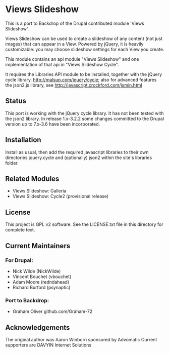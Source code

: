 # Views Slideshow

This is a port to Backdrop of the Drupal contributed module 'Views Slideshow'. 

Views Slideshow can be used to create a slideshow of any content (not just images)
that can appear in a View. Powered by jQuery, it is heavily customizable: 
you may choose slideshow settings for each View you create.

This module contains an api module "Views Slideshow" and one implementation of
that api in "Views Slideshow Cycle".

It requires the Libraries API module to be installed, together with the
jQuery cycle library. http://malsup.com/jquery/cycle; also for advanced features
the json2.js library, see http://javascript.crockford.com/jsmin.html


## Status
This port is working with the jQuery cycle library. It has not been
tested with the json2 library. 
In release 1.x-3.2.2 some changes committed to the Drupal version up to 7.x-3.6
have been incorporated.

## Installation

Install as usual, then add the required javascript libraries to their own directories 
jquery.cycle and (optionally) json2 within the site's libraries folder.

## Related Modules

+ Views Slideshow: Galleria
+ Views Slideshow: Cycle2 (provisional release)

## License

This project is GPL v2 software. See the LICENSE.txt file in this directory for complete text.
    
    
## Current Maintainers

### For Drupal:
+ Nick Wilde (NickWilde)
+ Vincent Bouchet (vbouchet)
+ Adam Moore (redndahead)
+ Richard Burford (psynaptic)

### Port to Backdrop:
+ Graham Oliver github.com/Graham-72

## Acknowledgements

The original author was Aaron Winborn sponsored by Advomatic
Current supporters are DAVYIN Internet Solutions
